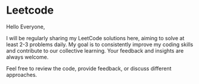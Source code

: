 # Leetcode

Hello Everyone,

I will be regularly sharing my LeetCode solutions here, aiming to solve at least 2-3 problems daily. My goal is to consistently improve my coding skills and contribute to our collective learning. Your feedback and insights are always welcome.

Feel free to review the code, provide feedback, or discuss different approaches.
